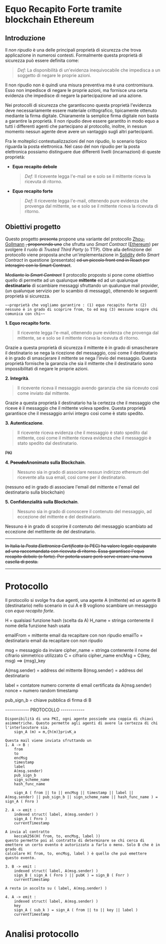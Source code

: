 [comment]: <> (https://medium.com/analytics-vidhya/how-to-create-a-readme-md-file-8fb2e8ce24e3)
[comment]: <> (https://www.makeareadme.com/)

# Equo Recapito Forte tramite blockchain Ethereum

## Introduzione
Il _non ripudio_ è una delle principali proprietà di sicurezza che trova applicazione in numerosi contesti.
Formalmente questa proprietà di sicurezza può essere definita come:

> _Def:_ La disponibilità di un'evidenza inequivocabile che impedisca a un soggetto di negare le proprie azioni.

Il non ripudio non è quindi una misura preventiva ma è una contromisura. Esso non impedisce di negare le proprie azioni, ma fornisce una certa evidenza che impedisce di negare la partecipazione ad una azione.

Nei protocolli di sicurezza che garantiscono questa proprietà l'evidenza deve necessariamente essere materiale crittografico, tipicamente ottenuto mediante la firma digitale.
Chiaramente la semplice firma digitale non basta a garantire la proprietà. Il non ripudio deve essere garantito in modo equo a tutti i differenti agenti che partecipano al protocollo, inoltre, in nessun momento nessun agente deve avere un vantaggio sugli altri partecipanti.

Fra le molteplici contestualizzazioni del non ripudio, lo scenario tipico riguarda la posta elettronica. Nel caso del non ripudio per la posta elettronica possiamo distinguere due differenti livelli (incarnazioni) di queste proprietà:

- **Equo recapito debole**
    > _Def:_ Il ricevente legga l'e-mail se e solo se il mittente riceva la ricevuta di ritorno.
- **Equo recapito forte**
    > _Def:_ Il ricevente legga l'e-mail, ottenendo pure evidenza che provenga dal mittente, se e solo se il mittente riceva la ricevuta di ritorno.

## Obiettivi progetto
Questo progetto ~~presenta~~ propone una variante del protocollo [Zhou\-Gollmann](https://conferences.computer.org/sp/pdfs/csf/1997/1997-zhou-efficient.pdf) ~~, proponendo uno~~ che sfrutta uno _Smart Contract_ ([Ethereum](https://ethereum.org/it/smart-contracts/)) per svolgere il ruolo di _Trusted Third Party_ (o TTP). 
Oltre alla definizione del protocollo viene proposta anche un'implementazione in [Solidity](https://docs.soliditylang.org/en/v0.8.17/) dello _Smart Contract_ in questione (presentato) ~~ed un piccolo front end in React per interagire con lo Smart Contract~~. 

~~Mediante lo _Smart Contract_~~ Il protocollo proposto si pone come obiettivo quello di permette ad un qualunque **mittente** ed ad un qualunque **destinatario** di scambiare messaggi sfruttando un qualunque mail provider, (un qualunque servizio per lo scambio di messaggi), ottenendo le seguenti proprietà si sicurezza.

    ~~proprietà che vogliamo garantire : (1) equo recapito forte (2) nessuno è in grado di scoprire from, to ed msg (3) messuno scopre chi comunica con chi~~

**1. Equo recapito forte**.
> Il ricevente legga l'e-mail, ottenendo pure evidenza che provenga dal mittente, se e solo se il mittente riceva la ricevuta di ritorno.

Grazie a questa proprietà di sicurezza il mittente è in grado di smascherare il destinatario se nega la ricezione del messaggio, così come il destinatario è in grado di smascjerare il mittente se nega l'invio del messaggio.
Questa proprietà fornische la garanzia che sia il mittente che il destinatario sono impossibilitati di negare le proprie azioni.

**2. Integrità**. 
> Il ricevente riceva il messaggio avendo garanzia che sia ricevuto così come inviato dal mittente.

Grazie a questa proprietà il destinatario ha la certezza che il messaggio che riceve è il messaggio che il mittente voleva spedire. Questa proprietà garantisce che il messaggio arrivi integro così come è stato spedito.

**3. Autenticazione**.
> Il ricevente riceva evidenza che il messaggio è stato spedito dal mittente, così come il mittente riceva evidenza che il messaggio è stato spedito dal destinatario.

~~PKI~~

**4. ~~Pseudo~~Anonimato sulla Blockchain**. 
> Nessuno sia in grado di associare nessun indirizzo ethereum del ricevente alla sua email, così come per il destinatario.

(nessuno ed in grado di associare l'email del mittente e l'email del destinatario sulla blockchain)

**5. Confidenzialità sulla Blockchain**.
> Nessuno sia in grado di conoscere il contenuto del messaggio, ad eccezione del mittente e del destinatario.

Nessuno è in grado di scoprire il contenuto del messaggio scambiato ad eccezione del mettitente de del destinatario.


---

~~In Italia la _Posta Elettronica Certificata_ (o PEC) ha valore legale equiparato ad una raccomandata con ricevuta di ritorno. Essa garantisce l'equo recapito debole (o forte). 
Per poterla usare però serve creare una nuova casella di posta.~~

***

# Protocollo

Il protocollo si svolge fra due agenti, una agente A (mittente) ed un agente B (destinatario) nello scenario in cui A e B vogliono scambiare un messaggio con _equo recapito forte_.

H = qualsiasi funzione hash (scelta da A)
H_name = stringa contenente il nome della funzione hash usata

emailFrom = mittente email da recapitare con non ripudio
emailTo = destinatario email da recapitare con non ripudio

msg = messaggio da inviare
cipher_name = stringa contenente il nome del cifrario simmetrico utilizzato
C = cifrario cipher_name
encMsg = C(key, msg) ==> {msg}_key 

A(msg.sender) = address del mittente 
B(msg.sender) = address del destinatario 


label = contatore numero corrente di email certificata da A(msg.sender) 
nonce = numero random
timestamp

pub_sign_b = chiave pubblica di firma di B

------------ PROTOCOLLO ------------

    Disponibilità di una PKI, ogni agente possiede una coppia di chiavi asimmetriche. Questo permette agli agenti di avere la certezza di chi l'interlocutore sia.
        sign_A (m) = m,{h(m)}privK_a

    Questa mail viene inviata sfruttando un
    1. A -> B : 
        from 
        to
        encMsg
        timestamp 
        label 
        A(msg.sender)
        pub_sign_b
        sign_scheme_name
        hash_func_name

        sign_A ( from || to || encMsg || timestamp || label || A(msg.sender) || pub_sign_b || sign_scheme_name || hash_func_name ) = sign_A ( Fnro )

    2. A -> emit : 
        indexed struct( label, A(msg.sender) )
        sign_A ( Fnro )
        currentTimestamp
    
    A invia al contratto 
        keccak256(H( from, to, encMsg, label ))
    questo permette poi al contratto di determinare se chi cerca di emettere un certo evento è autorizzato a farlo o meno. Solo B che è in grado di 
    calcolare H( from, to, encMsg, label ) è quello che può emettere questo evento.

    3. B -> emit :
        indexed struct( label, A(msg.sender) )
        sign_B ( sign_A ( Fnro ) || pubK ) = sign_B ( Fnrr )
        currentTimestamp

    A resta in ascolto su ( label, A(msg.sender) )

    4. A -> emit :
        indexed struct( label, A(msg.sender) )
        key
        sign_A ( sub_k ) = sign_A ( from || to || key || label )
        currentTimestamp

# Analisi protocollo